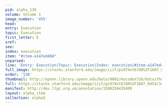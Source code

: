 ```yaml
---
pid: alpha_138
volume: Volume 1
image_number: '455'
head: 
entry: Execution
topic: Execution
first_letter: E
xref: 
see: 
index: execution
item: "#item-a147ed4b8"
unparsed: 
line: 'Entry: Execution|Topic: Execution|Index: execution|#item-a147ed4b8'
full_image: https://stacks.stanford.edu/image/iiif/ps974xt6740%2F1607_0454/full/full/0/default.jpg
order: '138'
thumbnail: http://openn.library.upenn.edu/Data/0002/mscodex726/data/thumb/1607_0454_thumb.jpg
full: https://stacks.stanford.edu/image/iiif/ps974xt6740%2F1607_0454/347,288,3070,287/full/0/default.jpg
manifest: http://dev.llgc.org.uk/annotation/1508256435409
layout: alpha_item
collection: alpha2
---
```

